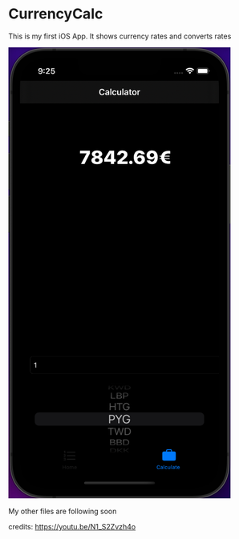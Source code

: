 # CurrencyCalc

This is my first iOS App. 
It shows currency rates and converts rates 

![alt text](https://github.com/SvenLobbes/CurrencyCalc/blob/main/readmeContent/Calculator.png?raw=true)

My other files are following soon



credits: 
https://youtu.be/N1_S2Zvzh4o
